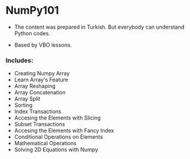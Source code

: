 # NumPy101

* The content was prepared in Turkish. But everybody can understand Python codes. 

* Based by VBO lessons.

### Includes:
* Creating  Numpy Array
* Learn Array's Feature
* Array Reshaping 
* Array Concatenation
* Array Split
* Sorting
* Index Transactions
* Accesing the Elements with Slicing
* Subset Transactions
* Accesing the Elements with Fancy Index
* Conditional Operations on Elements
* Mathematical Operations
* Solving 2D Equations with Numpy
